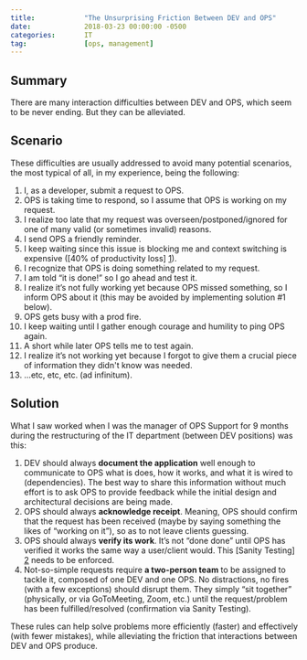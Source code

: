 ```yaml
---
title:            "The Unsurprising Friction Between DEV and OPS"
date:             2018-03-23 00:00:00 -0500
categories:       IT
tag:              [ops, management]
---
```


## Summary
There are many interaction difficulties between DEV and OPS, which seem to be never ending. But they can be alleviated.

## Scenario
These difficulties are usually addressed to avoid many potential scenarios, the most typical of all, in my experience, being the following:
1. I, as a developer, submit a request to OPS.
2. OPS is taking time to respond, so I assume that OPS is working on my request.
3. I realize too late that my request was overseen/postponed/ignored for one of many valid (or sometimes invalid) reasons.
4. I send OPS a friendly reminder.
5. I keep waiting since this issue is blocking me and context switching is expensive ([40% of productivity loss] [1]).
6. I recognize that OPS is doing something related to my request.
7. I am told “it is done!” so I go ahead and test it.
8. I realize it’s not fully working yet because OPS missed something, so I inform OPS about it (this may be avoided by implementing solution #1 below).
9. OPS gets busy with a prod fire.
10. I keep waiting until I gather enough courage and humility to ping OPS again.
11. A short while later OPS tells me to test again.
12. I realize it’s not working yet because I forgot to give them a crucial piece of information they didn't know was needed.
13. ...etc, etc, etc. (ad infinitum).

## Solution
What I saw worked when I was the manager of OPS Support for 9 months during the restructuring of the IT department (between DEV positions) was this:
1. DEV should always **document the application** well enough to communicate to OPS what is does, how it works, and what it is wired to (dependencies). The best way to share this information without much effort is to ask OPS to provide feedback while the initial design and architectural decisions are being made.
2. OPS should always **acknowledge receipt**. Meaning, OPS should confirm that the request has been received (maybe by saying something the likes of “working on it”), so as to not leave clients guessing.
3. OPS should always **verify its work**. It’s not “done done” until OPS has verified it works the same way a user/client would. This [Sanity Testing] [2] needs to be enforced.
4. Not-so-simple requests require **a two-person team** to be assigned to tackle it, composed of one DEV and one OPS. No distractions, no fires (with a few exceptions) should disrupt them. They simply “sit together” (physically, or via GoToMeeting, Zoom, etc.) until the request/problem has been fulfilled/resolved (confirmation via Sanity Testing).

These rules can help solve problems more efficiently (faster) and effectively (with fewer mistakes), while alleviating the friction that interactions between DEV and OPS produce. 

[1]: https://www.wrike.com/blog/high-cost-of-multitasking-for-productivity/
[2]: http://www.softwaretestingclass.com/sanity-testing/
